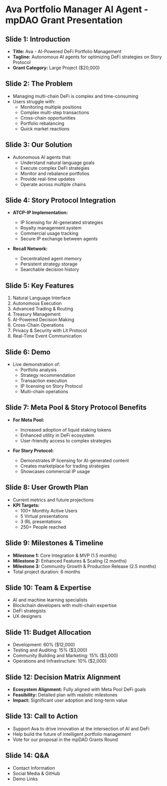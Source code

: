 # Ava Portfolio Manager AI Agent - mpDAO Grant Presentation

## Slide 1: Introduction
- **Title:** Ava - AI-Powered DeFi Portfolio Management
- **Tagline:** Autonomous AI agents for optimizing DeFi strategies on Story Protocol
- **Grant Category:** Large Project ($20,000)

## Slide 2: The Problem
- Managing multi-chain DeFi is complex and time-consuming
- Users struggle with:
  - Monitoring multiple positions
  - Complex multi-step transactions
  - Cross-chain opportunities
  - Portfolio rebalancing
  - Quick market reactions

## Slide 3: Our Solution
- Autonomous AI agents that:
  - Understand natural language goals
  - Execute complex DeFi strategies
  - Monitor and rebalance portfolios
  - Provide real-time updates
  - Operate across multiple chains

## Slide 4: Story Protocol Integration
- **ATCP-IP Implementation:**
  - IP licensing for AI-generated strategies
  - Royalty management system
  - Commercial usage tracking
  - Secure IP exchange between agents

- **Recall Network:**
  - Decentralized agent memory
  - Persistent strategy storage
  - Searchable decision history

## Slide 5: Key Features
1. Natural Language Interface
2. Autonomous Execution
3. Advanced Trading & Routing
4. Treasury Management
5. AI-Powered Decision Making
6. Cross-Chain Operations
7. Privacy & Security with Lit Protocol
8. Real-Time Event Communication

## Slide 6: Demo
- Live demonstration of:
  - Portfolio analysis
  - Strategy recommendation
  - Transaction execution
  - IP licensing on Story Protocol
  - Multi-chain operations

## Slide 7: Meta Pool & Story Protocol Benefits
- **For Meta Pool:**
  - Increased adoption of liquid staking tokens
  - Enhanced utility in DeFi ecosystem
  - User-friendly access to complex strategies

- **For Story Protocol:**
  - Demonstrates IP licensing for AI-generated content
  - Creates marketplace for trading strategies
  - Showcases commercial IP usage

## Slide 8: User Growth Plan
- Current metrics and future projections
- **KPI Targets:**
  - 100+ Monthly Active Users
  - 5 Virtual presentations
  - 3 IRL presentations
  - 250+ People reached

## Slide 9: Milestones & Timeline
- **Milestone 1:** Core Integration & MVP (1.5 months)
- **Milestone 2:** Enhanced Features & Scaling (2 months)
- **Milestone 3:** Community Growth & Production Release (2.5 months)
- Total project duration: 6 months

## Slide 10: Team & Expertise
- AI and machine learning specialists
- Blockchain developers with multi-chain expertise
- DeFi strategists
- UX designers

## Slide 11: Budget Allocation
- Development: 60% ($12,000)
- Testing and Auditing: 15% ($3,000)
- Community Building and Marketing: 15% ($3,000)
- Operations and Infrastructure: 10% ($2,000)

## Slide 12: Decision Matrix Alignment
- **Ecosystem Alignment:** Fully aligned with Meta Pool DeFi goals
- **Feasibility:** Detailed plan with realistic milestones
- **Impact:** Significant user adoption and long-term value

## Slide 13: Call to Action
- Support Ava to drive innovation at the intersection of AI and DeFi
- Help build the future of intelligent portfolio management
- Vote for our proposal in the mpDAO Grants Round

## Slide 14: Q&A
- Contact Information
- Social Media & GitHub
- Demo Links 